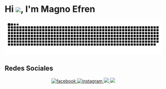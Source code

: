 

<h1 align="left"> Hi <img src="https://raw.githubusercontent.com/kaueMarques/kaueMarques/master/hi.gif" width="40px">, I'm Magno Efren </h1>
<p align="left"> </p>



![Snake animation](https://github.com/MagnoEfren/magnoefren/blob/main/github-contribution-grid-snake.svg)

## Redes Sociales 
<div align="center">

<a href="https://www.facebook.com/electronicsarme" target="_blank">
<img src=https://img.shields.io/badge/facebook-1199FF.svg?&style=for-the-badge&logo=facebook&logoColor=white alt=facebook style="margin-bottom: 5px;" />
</a>
<a href="https://instagram.com/magnoefren" target="_blank">
<img src=https://img.shields.io/badge/instagram-CF3476.svg?&style=for-the-badge&logo=instagram&logoColor=white alt=instagram style="margin-bottom: 5px;" />
  
<a href="https://www.youtube.com/c/MagnoEfren" target="_blank">
<img src="https://img.shields.io/badge/YouTube-FF0000?style=for-the-badge&logo=youtube&logoColor=white" target="_blank"> 
  
<a href="https://twitter.com/magnoefren15" target="_blank">
<img src="https://img.shields.io/badge/Twitter-1818FE?style=for-the-badge&logo=twitter&logoColor=white" target="_blank"> 

 </a>
  





